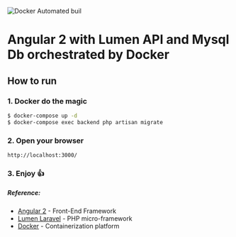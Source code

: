 ![Docker Automated buil](https://img.shields.io/docker/automated/jrottenberg/ffmpeg.svg?maxAge=2592000)
# Angular 2 with Lumen API and Mysql Db orchestrated by Docker


## How to run

### 1. Docker do the magic 
```sh
$ docker-compose up -d
$ docker-compose exec backend php artisan migrate
```
### 2. Open your browser
```
http://localhost:3000/
```
### 3. Enjoy :thumbsup:

##### Reference:
 - [Angular 2](https://angular.io/docs/ts/latest/) - Front-End Framework
 - [Lumen Laravel](https://lumen.laravel.com/docs/5.3) - PHP micro-framework
 - [Docker](https://docs.docker.com/) - Containerization platform
